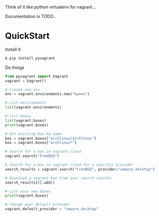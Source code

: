 Think of it like python virtualenv for vagrant...

Documentation is TODO..

# QuickStart

Install it:

```bash
$ pip install pyvagrant
```

Do things

```python
from pyvagrant import Vagrant
vagrant = Vagrant()

# Create new env
env = vagrant.environments.new("myenv")

# List environments
list(vagrant.environments)

# List boxes
list(vagrant.boxes)
print(vagrant.boxes)

# Get existing box by name
box = vagrant.boxes["archlinux/archlinux"]
box = vagrant.boxes["archlinux*"]

# Search for a box in vagrant cloud
vagrant.search("FreeBSD")

# Search for a box in vagrant cloud for a specific provider
search_results = vagrant.search("FreeBSD", provider="vmware_desktop")

# Download a vagrant box from your search results
search_results[0].add()

# List your new boxes
print(vagrant.boxes)

# Change your default provider
vagrant.default_provider = "vmware_desktop"
```
